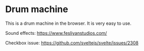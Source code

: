 # Drum machine

This is a drum machine in the browser. It is very easy to use.

Sound effects:
https://www.fesliyanstudios.com/

Checkbox issue:
https://github.com/sveltejs/svelte/issues/2308

